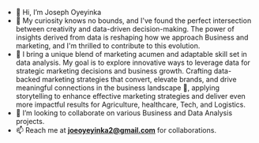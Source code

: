 - 👋 Hi, I’m Joseph Oyeyinka
- 👀 My curiosity knows no bounds, and I've found the perfect intersection between creativity and data-driven decision-making.
  The power of insights derived from data is reshaping how we approach Business and marketing, and I'm thrilled to contribute to this evolution.
- 🌱 I bring a unique blend of marketing acumen and adaptable skill set in data analysis. My goal is to explore innovative ways to leverage data for strategic marketing decisions and business growth.
Crafting data-backed marketing strategies that convert, elevate brands, and drive meaningful connections in the business landscape 🤝, applying storytelling to enhance effective marketing strategies and deliver even more impactful results for Agriculture, healthcare, Tech, and Logistics.
- 💞️ I’m looking to collaborate on various Business and Data Analysis projects.
- 📫 Reach me at **joeoyeyinka2@gmail.com** for collaborations.

<!---
Joe-Oye/Joe-Oye is a ✨ special ✨ repository because its `README.md` (this file) appears on your GitHub profile.
You can click the Preview link to take a look at your changes.
--->
